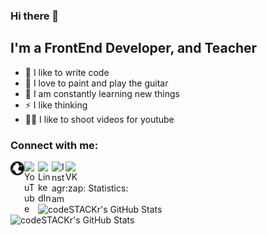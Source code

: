 ### Hi there 👋



## I'm a FrontEnd Developer, and Teacher
- 💪 I like to write code
- 🎉 I love to paint and play the guitar
- 🥅 I am constantly learning new things
- ⚡ I like thinking
- 🤹🏽 I like to shoot videos for youtube 

### Connect with me:

[<img align="left" alt="webtricks-master.ru" width="22px" src="https://raw.githubusercontent.com/iconic/open-iconic/master/svg/globe.svg" />][website]
[<img align="left" alt=" YouTube" width="22px" src="https://cdn.jsdelivr.net/npm/simple-icons@v3/icons/youtube.svg" />][youtube]
[<img align="left" alt="LinkedIn" width="22px" src="https://cdn.jsdelivr.net/npm/simple-icons@v3/icons/linkedin.svg" />][linkedin]
[<img align="left" alt="Instagram" width="22px" src="https://cdn.jsdelivr.net/npm/simple-icons@v3/icons/instagram.svg" />][instagram]
[<img align="left" alt=" VK" width="22px" src="https://cdn.jsdelivr.net/npm/simple-icons@v3/icons/vk.svg" />][vk]


<br />
<br />


  <summary>:zap: Statistics:</summary>
  <br>
   <img align="left" alt="codeSTACKr's GitHub Stats" src="https://github-readme-stats.vercel.app/api/top-langs/?username=TurdaliyevSardorbek&langs_count=8&layout=compact" />
    <br />
    <img align="left" alt="codeSTACKr's GitHub Stats" src="https://github-readme-stats.vercel.app/api?username=TurdaliyevSardorbek&show_icons=true" />

[website]: https://
[youtube]: https://
[linkedin]: https:/
[instagram]: https://
[vk]: https://


